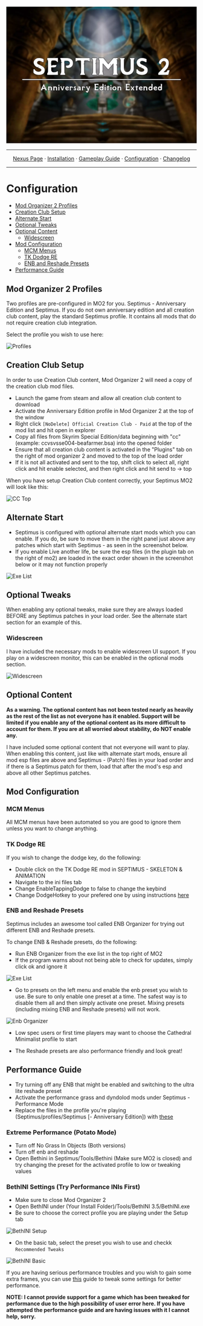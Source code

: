 <a href="https://www.youtube.com/watch?v=70DZ5UV1Bdo"><img src="images/banner.webp" target="_blank"></a>

---

<p align="center">
  <a href="https://www.nexusmods.com/skyrimspecialedition/mods/58229">Nexus Page</a> ·
  <a href="README.md">Installation</a> ·
  <a href="GAMEPLAY.md">Gameplay Guide</a> ·
  <a href="CONFIGURATION.md">Configuration</a> ·
  <a href="CHANGELOG.md">Changelog</a>
</p>

---

# Configuration

- [Mod Organizer 2 Profiles](#mod-organizer-2-profiles)
- [Creation Club Setup](#creation-club-setup)
- [Alternate Start](#alternate-start)
- [Optional Tweaks](#optional-tweaks)
- [Optional Content](#optional-content)
  - [Widescreen](#widescreen)
- [Mod Configuration](#mod-configuration)
  - [MCM Menus](#mcm-menus)
  - [TK Dodge RE](#tk-dodge-re)
  - [ENB and Reshade Presets](#ENB-and-Reshade-Presets)
- [Performance Guide](#performance-guide)

## Mod Organizer 2 Profiles

Two profiles are pre-configured in MO2 for you. Septimus - Anniversary Edition and Septimus. If you do not own anniversary edition and all creation club content, play the standard Septimus profile. It contains all mods that do not require creation club integration.

Select the profile you wish to use here:

![Profiles](https://raw.githubusercontent.com/Guitarninja2/septimus/main/images/profiles.png)

## Creation Club Setup

In order to use Creation Club content, Mod Organizer 2 will need a copy of the creation club mod files.

- Launch the game from steam and allow all creation club content to download
- Activate the Anniversary Edition profile in Mod Organizer 2 at the top of the window
- Right click `[NoDelete] Official Creation Club - Paid` at the top of the mod list and hit open in explorer
- Copy all files from Skyrim Special Edition/data beginning with "cc" (example: ccvsvsse004-beafarmer.bsa) into the opened folder
- Ensure that all creation club content is activated in the "Plugins" tab on the right of mod organizer 2 and moved to the top of the load order
- If it is not all activated and sent to the top, shift click to select all, right click and hit enable selected, and then right click and hit send to -> top

When you have setup Creation Club content correctly, your Septimus MO2 will look like this:

![CC Top](https://raw.githubusercontent.com/Guitarninja2/septimus/main/images/ccenabled_top.png)

## Alternate Start

- Septimus is configured with optional alternate start mods which you can enable. If you do, be sure to move them in the right panel just above any patches which start with Septimus - as seen in the screenshot below.
- If you enable Live another life, be sure the esp files (in the plugin tab on the right of mo2) are loaded in the exact order shown in the screenshot below or it may not function properly

![Exe List](https://raw.githubusercontent.com/Guitarninja2/septimus/main/images/altstartloadorder.png)

## Optional Tweaks

When enabling any optional tweaks, make sure they are always loaded BEFORE any Septimus patches in your load order. See the alternate start section for an example of this.

### Widescreen

I have included the necessary mods to enable widescreen UI support. If you play on a widescreen monitor, this can be enabled in the optional mods section.

![Widescreen](https://raw.githubusercontent.com/Guitarninja2/septimus/main/images/widescreen.png)

## Optional Content
**As a warning. The optional content has not been tested nearly as heavily as the rest of the list as not everyone has it enabled. Support will be limited if you enable any of the optional content as its more difficult to account for them. If you are at all worried about stability, do NOT enable any.**

I have included some optional content that not everyone will want to play. When enabling this content, just like with alternate start mods, ensure all mod esp files are above and Septimus - (Patch) files in your load order and if there is a Septimus patch for them, load that after the mod's esp and above all other Septimus patches.

## Mod Configuration

### MCM Menus

All MCM menus have been automated so you are good to ignore them unless you want to change anything.

### TK Dodge RE

If you wish to change the dodge key, do the following:

- Double click on the TK Dodge RE mod in SEPTIMUS - SKELETON & ANIMATION
- Navigate to the ini files tab
- Change EnableTappingDodge to false to change the keybind
- Change DodgeHotkey to your prefered one by using instructions [here](https://www.creationkit.com/index.php?title=Input_Script#DXScanCodes)

### ENB and Reshade Presets

Septimus includes an awesome tool called ENB Organizer for trying out different ENB and Reshade presets.

To change ENB & Reshade presets, do the following:

- Run ENB Organizer from the exe list in the top right of MO2
- If the program warns about not being able to check for updates, simply click ok and ignore it

![Exe List](https://raw.githubusercontent.com/Guitarninja2/septimus/main/images/exe_menu.png)

- Go to presets on the left menu and enable the enb preset you wish to use. Be sure to only enable one preset at a time. The safest way is to disable them all and then simply activate one preset. Mixing presets (including mixing ENB and Reshade presets) will not work.

![Enb Organizer](https://raw.githubusercontent.com/Guitarninja2/septimus/main/images/enb_enable.png)

- Low spec users or first time players may want to choose the Cathedral Minimalist profile to start

- The Reshade presets are also performance friendly and look great!

## Performance Guide

- Try turning off any ENB that might be enabled and switching to the ultra lite reshade preset
- Activate the performance grass and dyndolod mods under Septimus - Performance Mode
- Replace the files in the profile you're playing (Septimus/profiles/Septimus [- Anniversary Edition]) with [these](https://www.nexusmods.com/Core/Libs/Common/Widgets/DownloadPopUp?id=248298&game_id=1704)

### Extreme Performance (Potato Mode)

- Turn off No Grass In Objects (Both versions)
- Turn off enb and reshade
- Open Bethini in Septimus/Tools/Bethini (Make sure MO2 is closed) and try changing the preset for the activated profile to low or tweaking values

### BethINI Settings (Try Performance INIs First)

- Make sure to close Mod Organizer 2
- Open BethINI under (Your Install Folder)/Tools/BethINI 3.5/BethINI.exe
- Be sure to choose the correct profile you are playing under the Setup tab

![BethINI Setup](https://raw.githubusercontent.com/Guitarninja2/septimus/main/images/beth_setup.png)

- On the basic tab, select the preset you wish to use and checkk `Recommended Tweaks`

![BethINI Basic](https://raw.githubusercontent.com/Guitarninja2/septimus/main/images/beth_basic.png)

If you are having serious performance troubles and you wish to gain some extra frames, you can use [this](https://thephoenixflavour.com/tpf/performance-guide/) guide to tweak some settings for better performance.

**NOTE: I cannot provide support for a game which has been tweaked for performance due to the high possibility of user error here. If you have attempted the performance guide and are having issues with it I cannot help, sorry.**
